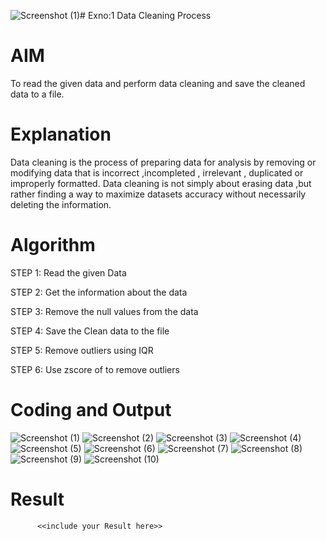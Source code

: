 ![Screenshot (1)](https://github.com/user-attachments/assets/6e3395a0-68e2-455b-8201-9092d5dc182b)# Exno:1
Data Cleaning Process

# AIM
To read the given data and perform data cleaning and save the cleaned data to a file.

# Explanation
Data cleaning is the process of preparing data for analysis by removing or modifying data that is incorrect ,incompleted , irrelevant , duplicated or improperly formatted. Data cleaning is not simply about erasing data ,but rather finding a way to maximize datasets accuracy without necessarily deleting the information.

# Algorithm
STEP 1: Read the given Data

STEP 2: Get the information about the data

STEP 3: Remove the null values from the data

STEP 4: Save the Clean data to the file

STEP 5: Remove outliers using IQR

STEP 6: Use zscore of to remove outliers

# Coding and Output

![Screenshot (1)](https://github.com/user-attachments/assets/ad293239-13e4-4117-9bc6-9e0e6d978d5c)
![Screenshot (2)](https://github.com/user-attachments/assets/01ea63dc-19ad-40f3-9c1e-1cfe07daadb8)
![Screenshot (3)](https://github.com/user-attachments/assets/ccb3c788-2bc7-4e09-b61b-2904f5e35c9d)
![Screenshot (4)](https://github.com/user-attachments/assets/9aa40fd8-ce33-49df-a0cc-3d42e0877ead)
![Screenshot (5)](https://github.com/user-attachments/assets/643b930b-a64a-45b7-81cb-f5ced78a37f9)
![Screenshot (6)](https://github.com/user-attachments/assets/553f1a10-bd4a-4b29-84c9-f355d5103956)
![Screenshot (7)](https://github.com/user-attachments/assets/59bb9739-13d8-4b3d-b9fa-466ac4cda980)
![Screenshot (8)](https://github.com/user-attachments/assets/b7cbe44a-4500-40f7-9df9-65cbc7305355)
![Screenshot (9)](https://github.com/user-attachments/assets/37c9eedc-cd88-4ae9-a698-87ba491be175)
![Screenshot (10)](https://github.com/user-attachments/assets/8b6b3afb-9728-4fa2-8cad-c01af148c679)








# Result
          <<include your Result here>>
